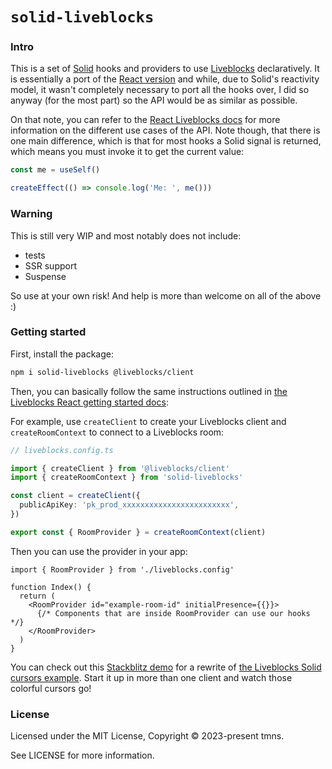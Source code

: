 # `solid-liveblocks`

### Intro

This is a set of [Solid](https://github.com/solidjs/solid) hooks and providers to use [Liveblocks](https://github.com/liveblocks/liveblocks) declaratively. It is essentially a port of the [React version](https://github.com/liveblocks/liveblocks/tree/main/packages/liveblocks-react) and while, due to Solid's reactivity model, it wasn't completely necessary to port all the hooks over, I did so anyway (for the most part) so the API would be as similar as possible.

On that note, you can refer to the [React Liveblocks docs](https://liveblocks.io/docs/api-reference/liveblocks-react) for more information on the different use cases of the API. Note though, that there is one main difference, which is that for most hooks a Solid signal is returned, which means you must invoke it to get the current value:

```ts
const me = useSelf()

createEffect(() => console.log('Me: ', me()))
```

### Warning

This is still very WIP and most notably does not include:

- tests
- SSR support
- Suspense

So use at your own risk! And help is more than welcome on all of the above :)

### Getting started

First, install the package:

```bash
npm i solid-liveblocks @liveblocks/client
```

Then, you can basically follow the same instructions outlined in [the Liveblocks React getting started docs](https://liveblocks.io/docs/get-started/react#connect-liveblocks-servers):

For example, use `createClient` to create your Liveblocks client and `createRoomContext` to connect to a Liveblocks room:

```ts
// liveblocks.config.ts

import { createClient } from '@liveblocks/client'
import { createRoomContext } from 'solid-liveblocks'

const client = createClient({
  publicApiKey: 'pk_prod_xxxxxxxxxxxxxxxxxxxxxxxx',
})

export const { RoomProvider } = createRoomContext(client)
```

Then you can use the provider in your app:

```tsx
import { RoomProvider } from './liveblocks.config'

function Index() {
  return (
    <RoomProvider id="example-room-id" initialPresence={{}}>
      {/* Components that are inside RoomProvider can use our hooks */}
    </RoomProvider>
  )
}
```

You can check out this [Stackblitz demo](https://stackblitz.com/edit/solidjs-templates-e55hkq?file=README.md) for a rewrite of [the Liveblocks Solid cursors example](https://github.com/liveblocks/liveblocks/tree/main/examples/solidjs-live-cursors). Start it up in more than one client and watch those colorful cursors go!

### License

Licensed under the MIT License, Copyright © 2023-present tmns.

See LICENSE for more information.
